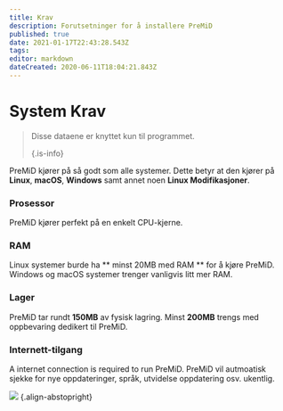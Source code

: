 ```yaml
---
title: Krav
description: Forutsetninger for å installere PreMiD
published: true
date: 2021-01-17T22:43:28.543Z
tags:
editor: markdown
dateCreated: 2020-06-11T18:04:21.843Z
---
```


# System Krav

> Disse dataene er knyttet kun til programmet. 
> 
> {.is-info}

PreMiD kjører på så godt som alle systemer. Dette betyr at den kjører på **Linux**, **macOS**, **Windows** samt annet noen **Linux Modifikasjoner**.

### Prosessor
PreMiD kjører perfekt på en enkelt CPU-kjerne.

### RAM
Linux systemer burde ha ** minst 20MB med RAM ** for å kjøre PreMiD. Windows og macOS systemer trenger vanligvis litt mer RAM.

### Lager
PreMiD tar rundt **150MB** av fysisk lagring. Minst **200MB** trengs med oppbevaring dedikert til PreMiD.

### Internett-tilgang
A internet connection is required to run PreMiD. PreMiD vil autmoatisk sjekke for nye oppdateringer, språk, utvidelse oppdatering osv. ukentlig.

![](https://a.icons8.com/ViUXyjOj/f4tFww/svg.svg) {.align-abstopright}